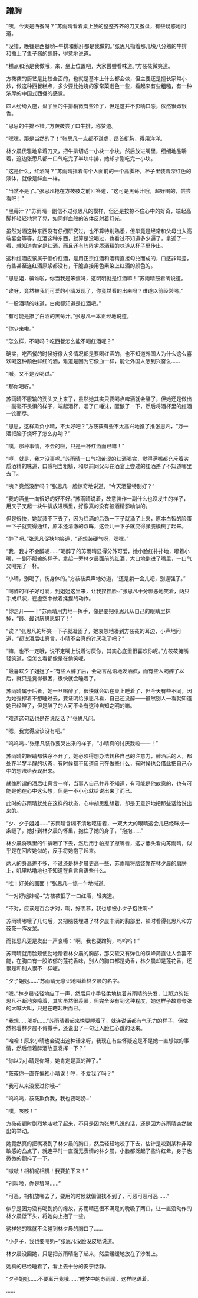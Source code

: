## 蹭胸

“咦，今天是西餐吗？”苏雨晴看着桌上放的整整齐齐的刀叉餐盘，有些疑惑地问道。

“没错，晚餐是西餐哟~牛排和鹅肝都是我做的。”张思凡指着那几块八分熟的牛排和撒上了鱼子酱的鹅肝，得意地说道。

“糕点和汤是我做哦，来，坐上位置吧，大家尝尝看味道。”方莜莜微笑道。

方莜莜的厨艺是比较全面的，也就是基本上什么都会做，但主要还是擅长家常小炒，做这种西餐糕点，多少要比她烧的家常菜逊色一些，看起来有些粗糙，有一种浓厚的中国式西餐的感觉。

四人纷纷入座，盘子里的牛排稍微有些冷了，但是这并不影响口感，依然很嫩很香。

“思思的牛排不错。”方莜莜尝了口牛排，称赞道。

“嘿嘿，那是当然的了！”张思凡一点都不谦虚，昂首挺胸，得用洋洋。

林夕晨优雅地拿着刀叉，把牛排切成一小块一小块，然后放进嘴里，细细地品嚼着，这边张思凡都一口气吃完了半块牛排，她却才刚吃完一小块。

“这是什么，红酒吗？”苏雨晴指着每个人面前的一个高脚杯，杯子里装着深红色的液体，就像是鲜血一样。

“当然不是了。”张思凡抢在方莜莜之前回答道，“这可是黑莓汁哦，超好喝的，尝尝看吧！”

“黑莓汁？”苏雨晴一副信不过张思凡的模样，但还是按捺不住心中的好奇，端起高脚杯轻轻地晃了晃，如同鲜血般的液体反射着灯光。

虽然对酒这种东西没有仔细研究过，也不算特别熟悉，但毕竟是经常和父母出入高端宴会等等，红酒这种东西，就算是没喝过，也看过不知道多少遍了，拿近了一看，就知道肯定是红酒，而且还有阵阵劣质酒精的味道从杯子里传出。

这种红酒应该属于低价红酒，是用正宗红酒和酒精直接勾兑而成的，口感非常差，有些甚至连红酒原浆都没有，干脆直接用色素染上红酒的颜色的。

“思思姐，骗谁啦，你当我是笨蛋吗，这明明就是红酒嘛！”苏雨晴鼓着嘴说道。

“诶呀，竟然被我们可爱的小晴发现了，你竟然看的出来吗？难道以前经常喝。”

“一股酒精的味道，白痴都知道是红酒吧。”

“有可能是掺了白酒的黑莓汁。”张思凡一本正经地说道。

“你少来啦。”

“怎么样，不喝吗？吃西餐怎么能不喝红酒呢？”

确实，吃西餐的时候好像大多情况都是要喝红酒的，也不知道外国人为什么这么喜欢喝这种颜色鲜红的酒，难道是因为它像血一样，能让外国人感到兴奋么……

“嘁，又不是没喝过。”

“那你喝呀。”

苏雨晴不服输的劲头又上来了，虽然她其实只要喝点啤酒就会醉了，但她还是做出一副毫不畏惧的样子，端起酒杯，咽了口唾沫，酝酿了一下，然后将酒杯里的红酒一饮而尽。

“思思，这样欺负小晴，不太好吧？”方莜莜有些不太高兴地推了推张思凡，“万一酒把脑子烧坏了怎么办呐？”

“噗，那种事情，不会的啦，只是一杯红酒而已嘛！”

“哼，就是，我才没事呢。”苏雨晴一口气把苦涩的红酒喝完，觉得满嘴都充斥着劣质酒精的味道，口感相当粗糙，和以前同父母在酒宴上尝过的红酒差了不知道哪里去了。

“咦？竟然没醉吗？”张思凡一脸惊奇地说道，“今天酒量特别好？”

“我的酒量一向很好的好不好。”苏雨晴说着，故意装作一副什么也没发生的样子，用叉子叉起一块牛排放进嘴里，好像真的没有被酒精影响似的。

但是很快，她就装不下去了，因为红酒的后劲一下子就涌了上来，原本白皙的脸蛋一下子就变得通红，原本还清澈的双眸，这会儿一下子就变得朦胧模糊了起来。

“醉了吧。”张思凡促狭地笑道，“还想装硬气呀，嘿嘿。”

“我，我才不会醉呢……”喝醉了的苏雨晴显得分外可爱，她小脸红扑扑地，嘟着小嘴，一副不服输的样子，拿起一旁林夕晨面前的红酒，大口地倒进了嘴里，一口气又喝完了一杯。

“小晴，别喝了，伤身体的。”方莜莜柔声地劝道，“还是躺一会儿吧，别逞强了。”

“喝醉的样子好可爱，到姐姐这里来，让我捏捏脸~”张思凡十分邪恶地笑着，两只手成爪状，在虚空中做着揉捏的动作。

“你走开——！”苏雨晴用力地一挥手，像是要把张思凡从自己的眼睛里抹掉，“最、最讨厌思思姐了！”

“诶？”张思凡的坏笑一下子就凝固了，她哀怨地凑到方莜莜的耳边，小声地问道，“都说酒后吐真言，小晴不会真的讨厌我了吧？”

“嘛，也不一定哦，说不定嘴上说着讨厌你，其实心底里很喜欢你呢。”方莜莜掩嘴轻笑道，但怎么看都像是在偷笑呢。

“最喜欢夕子姐姐了~”有些人醉了后，会胡言乱语地发酒疯，而有些人喝醉了以后，就只是觉得很困，很快就会睡着了。

苏雨晴属于后者，她一旦喝醉了，很快就会趴在桌上睡着了，但今天有些不同，因为她强撑着不想睡过去，要证明给张思凡看，自己还没醉——虽然别人一看就知道她已经醉了，但是醉了的人可不会有这种自知之明的嘛。

“难道这句话也是在说反话？”张思凡问。

“嗯，我觉得应该没有吧。”

“呜呜呜~”张思凡装作要哭出来的样子，“小晴真的讨厌我啦——！”

苏雨晴的眼睛都快睁不开了，她必须得想办法转移自己的注意力，醉酒后的人，都处在半梦半醒的状态，有时候都不知道自己在做些什么，有时候也会借此把自己心中的想法给表现出来。

就像所谓的酒后吐真言一样，当事人自己并非不知道，有可能是他故意的，也有可能是他在心中这么想，但是一不小心就给说出来了而已。

此时的苏雨晴就处在这样的状态，心中胡思乱想着，却是无意识地把那些话给说出来的。

“夕、夕子姐姐……”苏雨晴含糊不清地呓语着，一双大大的眼睛这会儿已经眯成一条缝了，她扑到林夕晨的怀里，抱住了她的身子，“抱抱……”

林夕晨将嘴里的牛排咽了下去，然后用手帕擦了擦嘴唇，这才低头看向苏雨晴，似乎是在回应她似的，反手将她抱了起来。

两人的身高差不多，不过还是林夕晨更高一些，苏雨晴将脑袋靠在林夕晨的肩膀上，叽里咕噜地也不知道在自言自语些什么。

“哇！好美的画面！”张思凡一惊一乍地喊道。

“一对好姐妹呢~”方莜莜抿了一口红酒，轻笑道。

“不对，应该是百合才对，啊，好羡慕，我也想被小夕子抱住啊~”

苏雨晴嘟嚷了几句后，又把脑袋埋进了林夕晨丰满的胸部里，顿时看得张思凡和方莜莜一阵发呆。

而张思凡更是发出一声哀嚎：“啊，我也要蹭胸，呜呜呜！”

苏雨晴就用脸颊使劲地蹭着林夕晨的胸部，那又软又有弹性的双峰简直让人欲罢不能，在胸口有一股浓郁的莲花香味，别人的胸口都是奶香，林夕晨却是莲花香，还很是和别人很不一样呢。

“夕子姐姐……”苏雨晴无意识地叫着林夕晨的名字。

“嗯。”林夕晨轻轻地应了一声，然后用小手轻柔地梳着苏雨晴的头发，让那边的张思凡不断地哀嚎着，其实虽然很羡慕，但完全没有到这种程度，她这样子故意夸张的大喊大叫，只是在瞎起哄而已。

“我想……喝奶……”苏雨晴看起来快要睡着了，就连说话都有气无力的样子，但依然抱着林夕晨不肯撒手，还说出了一句让人脸红心跳的话来。

“哈哈！原来小晴也会说出这种话来呀，我现在有些怀疑这是不是她一直想做的事情，然后借着醉酒故意发挥一下？”

“你以为小晴是你呀，她肯定是真的醉了。”

“莜莜你一直在偏袒小晴诶！哼，不爱我了吗？”

“我可从来没爱过你哦~”

“呜呜呜，莜莜欺负我，我也要喝奶~”

“噗，咳咳！”

方莜莜顿时剧烈地咳嗽了起来，不只是因为张思凡说的话，还是因为苏雨晴突然做出的举动。

她竟然真的把嘴凑到了林夕晨的胸口，然后轻轻地咬了下去，估计是咬到某种非常敏感的凸点了，就连平时一直面无表情的林夕晨，小脸都泛起了些许红晕，身子也微微的颤抖了一下。

“嗷嗷！相机呢相机！我要拍下来！”

“别叫啦，你是狼吗……”

“可恶，相机放哪去了，要用的时候就偏偏找不到了，可恶可恶可恶……”

似乎是因为没有喝到奶的缘故，苏雨晴还很不满足的吮吸了两口，让一直没动作的林夕晨低下头，将她向上抱了一些。

这样她的嘴就不会碰到林夕晨的胸口了……

“小夕子，我也要喝奶~”张思凡没脸没皮地说道。

林夕晨没回她，只是把苏雨晴抱了起来，然后缓缓地放在了沙发上。

她真的已经睡着了，看上去十分的安宁恬静。

“夕子姐姐……不要离开我哦……”睡梦中的苏雨晴，这样呓语着。

……
